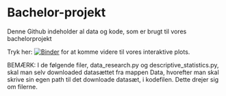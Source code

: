 # Bachelor-projekt
Denne Github indeholder al data og kode, som er brugt til vores bachelorprojekt

Tryk her: [![Binder](https://mybinder.org/badge_logo.svg)](https://mybinder.org/v2/gh/Jona327a/Bachelor-projekt/main?labpath=Interaktivt%20plot%2Finteractive_plot.ipynb) for at komme videre til vores interaktive plots.


BEMÆRK: 
I de følgende filer, data_research.py og descriptive_statistics.py, skal man selv downloaded datasættet fra mappen Data, hvorefter man skal skrive sin egen path til det downloade datasæt, i kodefilen. Dette drejer sig om filerne. 

